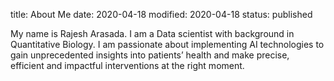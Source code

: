 title: About Me
date: 2020-04-18
modified: 2020-04-18
status: published

My name is Rajesh Arasada. I am a Data scientist with background in Quantitative Biology. I am passionate about implementing AI technologies to gain unprecedented insights into patients’ health and make precise, efficient and impactful interventions at the right moment.
